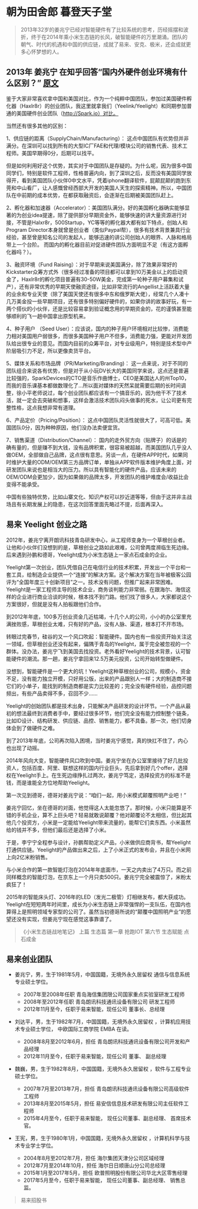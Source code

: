 # 朝为田舍郎 暮登天子堂


> 
> 2013年32岁的姜兆宁已经对智能硬件有了比较系统的思考，历经摇摆和波折，终于在2014年乘小米生态链的长风，破智能硬件的万里潮涌。团队的朝气、时代的机遇和中国的供应链，成就了易来、安克、极米，还会成就更多心怀梦想的人。

## 2013年  姜兆宁 在知乎回答“国内外硬件创业环境有什么区别？” [原文](https://www.zhihu.com/question/22120446/answer/20375596?utm_source=weibo&utm_medium=weibo_share&utm_content=share_answer&utm_campaign=share_button)

鉴于大家非常喜欢拿中国和美国对比，作为一个纯粹中国团队，参加过美国硬件孵化器（Haxlr8r）的创业团队，我这里就拿我们（Yeelink/Yeelight）和同期参加普通的美国硬件创业团队（http://Spark.io）对比。

当然还有很多其他的区别：

1、供应链的距离（SupplyChain/Manufacturing）： 这点中国团队有优势但并非满分。在深圳可以找到所有的大型IC厂FAE和代理/模块公司的销售代表、技术工程师。美国早期得0分，后期可以找平。

但是如何利用好这个优势，其实对于中国团队是存疑的。为什么呢，因为很多中国同学们，特别是软件工程师，性格普遍内向，到了深圳之后，反而没有美国同学放得开，看到美国团队小伙伴0中文水平，凭着iphone翻译软件，屁颠屁颠的跑到东莞和中山看厂，让人感慨曾经西部大开发的美国人天生的探索精神。所以，中国团队在中前期的成本优势，在都获取融资后，会逐渐在后期被美国团队赶上。


2、孵化器和加速器（Accelerator）：美国团队满分。好的美国孵化器确实能够显著的为创业idea提速，除了提供部分早期资金外，能够快速的讲大量资源进行对接，不管是Halxr8r，500Startup，YC等等的孵化器大都有如下特点，创始人和Program Director本身就曾是创业者（类似Paypal帮），很多有技术背景兼具行业经验，甚至曾是知名公司的发起人，能够迅速的讲公司创始人的眼界、人脉和格局带上一个台阶。 而国内的孵化器目前对促进硬件团队方面明显不足（有这方面孵化器吗？）。

3、融资环境（Fund Raising）：对于早期来说美国满分，除了效果非常好的Kickstarter众筹方式外（很多经过准备的项目都可以拿到10万美金以上的启动资金了，Haxlr8r的孵化项目普遍有30-50W美金，完成第一轮种子用户募集和试产），还有非常优秀的早期天使融资途径，比如非常流行的Angellist上活跃着大量的业余和专业天使（除了美国天使还有很多中东和俄罗斯大佬），经常几个人凑十几万美金投一些早期项目，还有很多特别偏好硬件的，如果你讲的故事好玩，有一两个搭伙的小伙伴，还是比较容易拿到验证概念用的早期资金的，花的谨慎甚至能够顺利的飞一趟中国拿出原型机来。



4、种子用户 （Seed User）：应该说，国内的种子用户环境相对比较惨，消费能力相对美国用户弱很多，而很多美国种子用户不但多，消费能力强，更能对开发团队给出很专业的意见。而国内目前的众筹平台，对专业级用户，特别是技术型中产阶层吸引力不足，所以更像卖货平台。

5、媒体关系和市场品牌（PR/Marketing/Branding)： 这一点来说，对于不同的团队组合来说各有优势，但是对于从小玩DV长大的美国同学来说，这点还是普遍比较强的，SparkDevices的CTO是音乐作曲博士，CEO是美国达人的州Top10，而我的音乐课基本都做数理化了…所以面对媒体的天然呆就需要后期的长时间调整，徐小平老师说过，每个创业团队都应该有一个搞音乐的，因为他干不了技术活，就一定会去突破和想事，这样会激活技术团队闷头做事的死水，让公司更有完整性格，这点我想非常有道理。

6、产品定价（Pricing/Position）： 这点中国团队灵活性就很大了，可高可低。美国团队0分，因为种种原因，他们没办法卖便宜货。

7、销售渠道（Distribution/Channel）： 国内的走外贸方向（贴牌子）的话是的确有量的，但是赚不到大钱，没有品牌积累，很容易被超越，而美国团队几乎没人做OEM，全部做自己品牌，这点很有意思。另谈一点，在硬件APP时代，如果同时维护大量的ODM/OEM第三方品牌订单，单独从APP软件版本维护角度上面，对研发团队来说也是相当大的压力。所以具有智能化的硬件产品，应该未来的OEM/ODM会更加少，因为如果做的品牌太多，开发团队的维护难度会/收益比会变得不能承受。

中国有些独特优势，比如山寨文化、知识产权可以抄近道等等，但由于这并非主战场且有长期发展上的隐患，在这次回答里面先略过不提，后面再深入。



## 易来 Yeelight 创业之路

2012年，姜兆宁离开朗讯科技青岛研发中心，从工程师变身为一个草根创业者。让他和小伙伴们没想到的是，草根创业之路如此艰难，公司曾两度濒临生死边缘。后来遇到孙鹏和德哥，Yeelight成为小米生态链上一家点石成金的企业。

Yeelight第一次创业，团队凭借自己在电信行业的技术积累，开发出一个平台和一套工具，给制造企业提供一个“连接”的解决方案。这个解决方案在当年被极客公园评为“全国年度三十创新项目”之一。技术没有问题，但推广起来非常困难。Yeelight是一家工程师主导的技术企业，商务谈判能力非常弱。在跟海尔、海信这样的企业进行商业洽谈的时候，根本找不到门路。他们找了很多人，大家都说这个方案很好，但就是没有人拍板跟他们合作。

到2012年年底，100多万创业资金几近枯竭，十几个人的公司，小小的办公室里充满挫败感，草根创业太难，只有好的产品，没有人脉、渠道，根本打不开市场。

转眼过完春节，硅谷的又一个风口吹起：智能硬件。国内也有一些投资开始关注这一领域，但草根创业还没有起来，偏隅于青岛的Yeelight，属于完全被忽视的一个群体。没办法，姜兆宁飞到美国去找投资。老外看好Yeelight的技术背景，认可智能硬件的潮流。那一趟，姜兆宁拿回来12.5万美元投资，公司开始转型做硬件。

没想到，智能硬件是一个更大的坑！Yeelight这种草根创业的公司，规模小，资金不足，没有能力独立开模，只好用公版，出来的产品跟别人一样；大的制造商不接它们的小单子，能找到的制造商都是实力比较差的；完全没有硬件经验，品控问题频出，有些产品卖得不多，召回不少……

Yeelight的创始团队都是技术出身，只能解决产品研发的设计环节。一个产品从最初的想法最终到消费者手中，要经过很多环节，他们完全没有能力控制整个链条，比如ID设计、结构研发、供应链、品控、销售能力，都不具备。那一次，他们切身体会到了做硬件之难。

到了2013年年底，公司再次陷入困境，当时姜兆宁感觉，真的快扛不住了，内心也出现了动摇。

2014年风向大变，智能硬件风口吹到中国。姜兆宁坐在办公室里接待了好几批投资人，包括百度、阿里、联想这样的国内行业巨头，先后拿到好几个offer，选择权在Yeelight手上。在生死边缘挣扎过两次，姜兆宁笃定，选择投资方的标准不是钱，而是谁能全方位地帮助Yeelight。

第一次见到德哥，德哥对姜兆宁说：“咱们一起，用小米模式颠覆照明产业吧！”

姜兆宁回忆，坐在德哥的对面，他觉得这人太能忽悠了。那时候，小米只能算是不错的手机企业，算不上巨头吧？轻易就敢说颠覆？他对颠覆论不太相信，但比起其他几个投资方，小米是一定能给Yeelight带来流量的，能帮它们卖东西。小米虽然给的钱并不多，但他们最后还是选择了小米。

于是，李宁宁全程参与设计，孙鹏帮助定义产品，小米做供应商背书，帮Yeelight打通供应链。Yeelight的产品做出来之后，上了小米正式的发布会，并且在小米网上向2亿米粉销售。

与小米合作的第一款智能灯泡在2014年年底面市，一天之内卖出了4万只。而之前同样概念的智能灯泡，在京东上一个月只卖500只。姜兆宁完全被震惊了，米粉太疯狂了！

2015年的智能床头灯、2016年的LED（发光二极管）灯相继发布，都大获成功。Yeelight在短短两年时间里，成长为小米生态链上非常强悍的一支队伍，在国内也算得上是照明领域专家型的公司了。虽然当初德哥所说的“颠覆中国照明产业”的愿望还没有实现，但姜兆宁现在感觉这事靠谱了。


>《小米生态链战地笔记》
>上篇 生态篇 
>第一章 抢跑IOT 
>第六节 生态赋能
>点石成金


## 易来创业团队


* 姜兆宁，男，生于1981年5月，中国国籍，无境外永久居留权 通信与信息系统专业硕士学位。
  * 2007年至2008年任职 青岛海信集团限公司国家重点实验室研发工程师 
  * 2008年至2012年任职 青岛朗讯科技通讯设备有限公司 研发工程师 
  * 2012年11月至今，任职于易来智能，现任公司 董事长、总经理
  
* 刘达平，男，生于1982年7月，中国国籍，无境外永久居留权 ，计算机应用技术专业硕士学位， 中欧国际工商学院 EMBA 在读。 
  * 2008年8月至2012年6月，担任 青岛朗讯科技通讯设备有限公司开发和产品经理 
  * 2012年11月至今，任职于易来智能，现任公司 董事、 副总经理 


* 魏巍，男，生于1982年8月，中国国籍，无境外永久居留权 ，软件与工程专业硕士学位。
  * 2007年7月至2013年7月，担任 青岛朗讯科技通讯设备有限公司高级软件工程师 
  * 2013年8月至2015年5月，担任 易安信信息技术研发有限公司主任软件工程师 
  * 2015年4月至今，任职于易来智能， 现任公司董事、副总经理、 首席技术官。
  
* 王宪，男，生于1980年1月，中国国籍，无境外永久居留权 ，计算机科学与技术专业学士学位。 
  * 2004年8月至2012年7月，担任 海尔集团天津分公司区域经理 
  * 2012年7月至2014年10月，担任 海尔日日顺唐山分公司总经理 
  * 2015年1月至2017年5月，担任 欧普照明股份有限公司华北大区零售经理 
  * 2017年5月至今，任职于易来智能， 现任公司董事、副总经理、 销售总监。
  



>易来招股书
